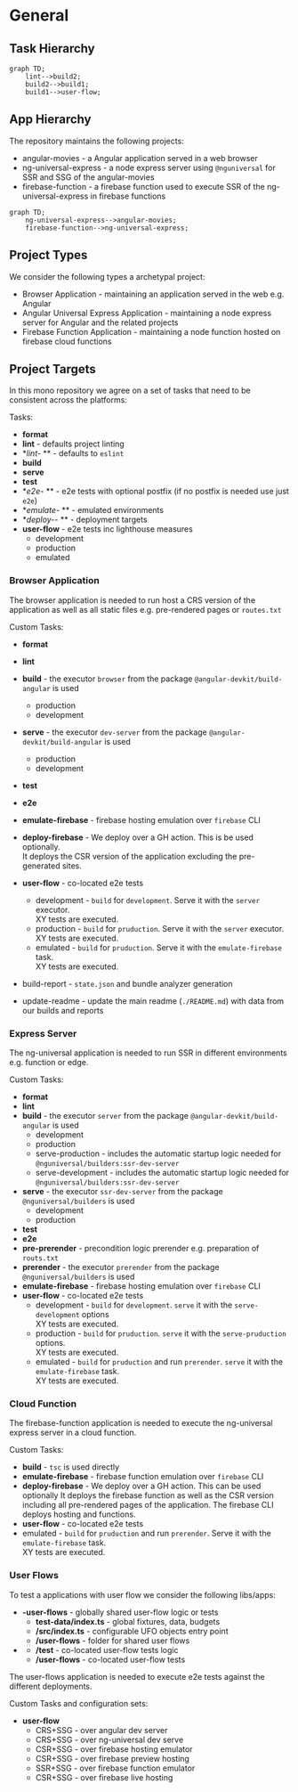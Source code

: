 # General

## Task Hierarchy

```mermaid
graph TD;
    lint-->build2;
    build2-->build1;
    build1-->user-flow;
```

## App Hierarchy

The repository maintains the following projects:

- angular-movies - a Angular application served in a web browser
- ng-universal-express - a node express server using `@nguniversal` for SSR and SSG of the angular-movies
- firebase-function - a firebase function used to execute SSR of the ng-universal-express in firebase functions

```mermaid
graph TD;
    ng-universal-express-->angular-movies;
    firebase-function-->ng-universal-express;
```

## Project Types

We consider the following types a archetypal project:

- Browser Application - maintaining an application served in the web e.g. Angular
- Angular Universal Express Application - maintaining a node express server for Angular and the related projects
- Firebase Function Application - maintaining a node function hosted on firebase cloud functions

## Project Targets

In this mono repository we agree on a set of tasks that need to be consistent across the platforms:

Tasks:

- **format**
- **lint** - defaults project linting
- **lint-* ** - defaults to `eslint`
- **build**
- **serve**
- **test**
- **e2e-* ** - e2e tests with optional postfix (if no postfix is needed use just `e2e`)
- **emulate-* ** - emulated environments
- **deploy--* ** - deployment targets
- **user-flow** - e2e tests inc lighthouse measures
  - development
  - production
  - emulated

### Browser Application

The browser application is needed to run host a CRS version of the application as well as all static files e.g.
pre-rendered pages or `routes.txt`

Custom Tasks:

- **format**
- **lint**
- **build** - the executor `browser` from the package `@angular-devkit/build-angular` is used
  - production
  - development
- **serve** - the executor `dev-server` from the package `@angular-devkit/build-angular` is used
  - production
  - development
- **test**
- **e2e**
- **emulate-firebase** - firebase hosting emulation over `firebase` CLI
- **deploy-firebase** - We deploy over a GH action. This is be used optionally.  
  It deploys the CSR version of the application excluding the pre-generated sites.
- **user-flow** - co-located e2e tests
  - development - `build` for `development`. Serve it with the `server` executor.  
    XY tests are executed.
  - production - `build` for `pruduction`. Serve it with the `server` executor.  
    XY tests are executed.
  - emulated - `build` for `pruduction`. Serve it with the `emulate-firebase` task.  
    XY tests are executed.

- build-report - `state.json` and bundle analyzer generation
- update-readme - update the main readme (`./README.md`) with data from our builds and reports

### Express Server

The ng-universal application is needed to run SSR in different environments e.g. function or edge.

Custom Tasks:

- **format**
- **lint**
- **build** - the executor `server` from the package `@angular-devkit/build-angular` is used
  - development
  - production
  - serve-production - includes the automatic startup logic needed for `@nguniversal/builders:ssr-dev-server`
  - serve-development - includes the automatic startup logic needed for `@nguniversal/builders:ssr-dev-server`
- **serve** - the executor `ssr-dev-server` from the package `@nguniversal/builders` is used
  - development
  - production
- **test**
- **e2e**
- **pre-prerender** - precondition logic prerender e.g. preparation of `routs.txt`
- **prerender** - the executor `prerender` from the package `@nguniversal/builders` is used
- **emulate-firebase** - firebase hosting emulation over `firebase` CLI
- **user-flow** - co-located e2e tests
  - development - `build` for `development`. `serve` it with the `serve-development` options  
    XY tests are executed.
  - production - `build` for `pruduction`. `serve` it with the `serve-pruduction` options.  
    XY tests are executed.
  - emulated - `build` for `pruduction` and run `prerender`. `serve` it with the `emulate-firebase` task.  
    XY tests are executed.

### Cloud Function

The firebase-function application is needed to execute the ng-universal express server in a cloud function.

Custom Tasks:

- **build** - `tsc` is used directly
- **emulate-firebase** - firebase function emulation over `firebase` CLI
- **deploy-firebase** - We deploy over a GH action. This can be used optionally
  It deploys the firebase function as well as the CSR version including all pre-rendered pages of the application.
  The firebase CLI deploys hosting and functions.
- **user-flow** - co-located e2e tests
- emulated - `build` for `pruduction` and run `prerender`. Serve it with the `emulate-firebase` task.  
  XY tests are executed.

### User Flows

To test a applications with user flow we consider the following libs/apps:

- **<centralized>-user-flows** - globally shared user-flow logic or tests
  - **test-data/index.ts** - global fixtures, data, budgets
  - **/src/index.ts** - configurable UFO objects entry point
  - **/user-flows** - folder for shared user flows
- **<application>**
  - **/test** - co-located user-flow tests logic
  - **/user-flows** - co-located user-flow tests

The user-flows application is needed to execute e2e tests against the different deployments.

Custom Tasks and configuration sets:

- **user-flow**
  - CRS+SSG - over angular dev server
  - CRS+SSG - over ng-universal dev serve
  - CSR+SSG - over firebase hosting emulator
  - CSR+SSG - over firebase preview hosting
  - SSR+SSG - over firebase function emulator
  - CSR+SSG - over firebase live hosting

